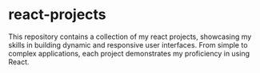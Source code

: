 # react-projects
This repository contains a collection of my react projects, showcasing my skills in building dynamic and responsive user interfaces. From simple to complex applications, each project demonstrates my proficiency in using React.
